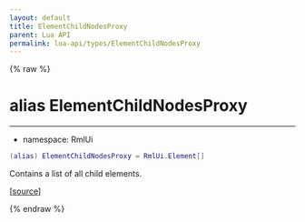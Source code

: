```yaml
---
layout: default
title: ElementChildNodesProxy
parent: Lua API
permalink: lua-api/types/ElementChildNodesProxy
---
```


{% raw %}

# alias ElementChildNodesProxy
---

- namespace: RmlUi



```lua
(alias) ElementChildNodesProxy = RmlUi.Element[]
```




Contains a list of all child elements.

[<a href="https://github.com/beyond-all-reason/RecoilEngine/blob/b4d0041e4c68c34dace9abf492f9193d28ef5d7e/rts/Rml/SolLua/bind/Global.cpp#L118-L121" target="_blank">source</a>]


{% endraw %}